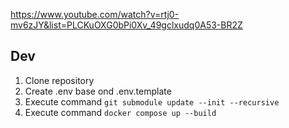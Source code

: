 https://www.youtube.com/watch?v=rtj0-mv6zJY&list=PLCKuOXG0bPi0Xv_49gclxudq0A53-BR2Z

## Dev

1. Clone repository
2. Create .env base ond .env.template
3. Execute command `git submodule update --init --recursive`
4. Execute command `docker compose up --build`
